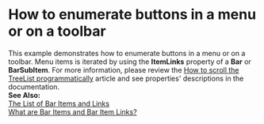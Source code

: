 # How to enumerate buttons in a menu or on a toolbar


<p>This example demonstrates how to enumerate buttons in a menu or on a toolbar. Menu items is iterated by using the <strong>ItemLinks</strong> property of a <strong>Bar</strong> or <strong>BarSubItem</strong>. For more information, please review the <a href="https://www.devexpress.com/Support/Center/p/AK2973">How to scroll the TreeList programmatically</a> article and see properties' descriptions in the documentation. <br />
<strong>See Also:</strong><br />
<a href="http://documentation.devexpress.com/#WPF/CustomDocument6646">The List of Bar Items and Links </a><br />
<a href="http://documentation.devexpress.com/#WindowsForms/CustomDocument2514">What are Bar Items and Bar Item Links?</a></p>

<br/>


